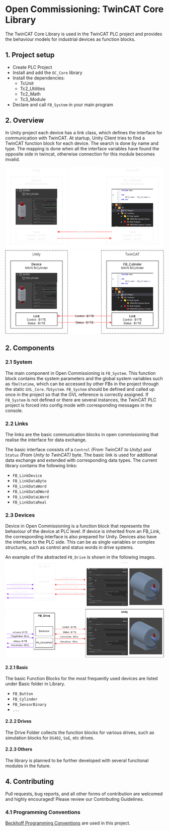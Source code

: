 # Open Commissioning: TwinCAT Core Library

The TwinCAT Core Library is used in the TwinCAT PLC project and provides the behaviour models for industrial devices as function blocks.

## 1. Project setup
+ Create PLC Project
+ Install and add the `OC_Core` library
+ Install the dependencies:
  * TcUnit
  * Tc2_Utilities
  * Tc2_Math
  * Tc3_Module
+ Declare and call `FB_System` in your main program

## 2. Overview
In Unity project each device has a link class, which defines the interface for communication with TwinCAT. 
At startup, Unity Client tries to find a TwinCAT function block for each device. 
The search is done by name and type. The mapping is done when all the interface variables have found the opposite side in twincat, otherwise connection for this module becomes invalid.

![Twincat_Overview](./images/TwinCAT_Overview_dark.png#gh-dark-mode-only)
![Twincat_Overview](./images/TwinCAT_Overview_light.png#gh-light-mode-only)

## 2. Components
### 2.1 System
The main component in Open Commissioning is `FB_System`. 
This function block contains the system parameters and the global system variables such as `fDeltatime`, which can be accessed by other FBs in the project through the static `GVL_Core.fbSystem`.
`FB_System` should be defined and called up once in the project so that the GVL reference is correctly assigned. 
If `FB_System` is not defined or there are several instances, the TwinCAT PLC project is forced into config mode with corresponding messages in the console.

### 2.2 Links
The links are the basic communication blocks in open commissioning that realise the interface for data exchange.

The basic interface consists of a `Control` _(From TwinCAT to Unity)_ and `Status` _(From Unity to TwinCAT)_ byte. 
The basic link is used for additional data exchange and extended with corresponding data types. The current library contains the following links:
* `FB_LinkDevice`
* `FB_LinkDataByte`
* `FB_LinkDataWord`
* `FB_LinkDataDWord`
* `FB_LinkDataLWord`
* `FB_LinkDataReal`

### 2.3 Devices
Device in Open Commissioning is a function block that represents the behaviour of the device at PLC level. 
If device is inherited from an FB_Link, the corresponding interface is also prepared for Unity. 
Devices also have the interface to the PLC side. 
This can be as single variables or complex structures, such as control and status words in drive systems.

An example of the abstracted `FB_Drive` is shown in the following images.
![Device_Example1](./images/Device_Example1_dark.png#gh-dark-mode-only)
![Device_Example1](./images/Device_Example1_light.png#gh-light-mode-only)

#### 2.2.1 Basic
The basic Function Blocks for the most frequently used devices are listed under Basic folder in Library.
* `FB_Button`
* `FB_Cylinder`
* `FB_SensorBinary`
* `...`

#### 2.2.2 Drives
The Drive Folder collects the function blocks for various drives, such as simulation blocks for `DS402`, `SoE`, etc drives. 

#### 2.2.3 Others
The library is planned to be further developed with several functional modules in the future.


## 4. Contributing
Pull requests, bug reports, and all other forms of contribution are welcomed and highly encouraged!
Please review our Contributing Guidelines. 

### 4.1 Programming Conventions
[Beckhoff Programming Conventions](https://infosys.beckhoff.com/english.php?content=../content/1033/tc3_plc_intro/12049233675.html&id=6398798947359024199) are used in this project.



